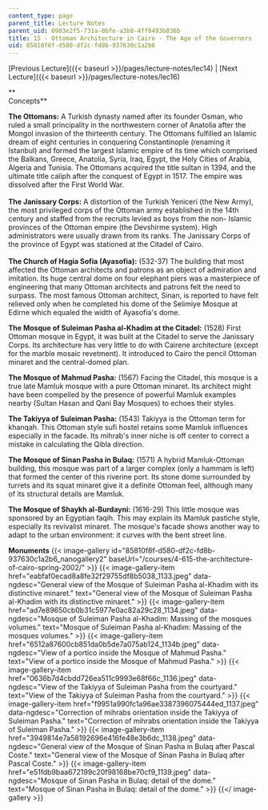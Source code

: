 ```yaml
---
content_type: page
parent_title: Lecture Notes
parent_uid: 6903e2f5-731a-0bfe-a3b8-4ff0493b836b
title: 15 - Ottoman Architecture in Cairo - The Age of the Governors
uid: 85810f8f-d580-df2c-fd8b-937630c1a2b6
---
```


[Previous Lecture]({{< baseurl >}}/pages/lecture-notes/lec14) | [Next Lecture]({{< baseurl >}}/pages/lecture-notes/lec16)

**  
Concepts**

**The Ottomans:** A Turkish dynasty named after its founder Osman, who ruled a small principality in the northwestern corner of Anatolia after the Mongol invasion of the thirteenth century. The Ottomans fulfilled an Islamic dream of eight centuries in conquering Constantinople (renaming it Istanbul) and formed the largest Islamic empire of its time which comprised the Balkans, Greece, Anatolia, Syria, Iraq, Egypt, the Holy Cities of Arabia, Algeria and Tunisia. The Ottomans acquired the title sultan in 1394, and the ultimate title caliph after the conquest of Egypt in 1517. The empire was dissolved after the First World War.  
   
**The Janissary Corps:** A distortion of the Turkish Yeniceri (the New Army), the most privileged corps of the Ottoman army established in the 14th century and staffed from the recruits levied as boys from the non- Islamic provinces of the Ottoman empire (the Devshirme system). High administrators were usually drawn from its ranks. The Janissary Corps of the province of Egypt was stationed at the Citadel of Cairo.  
   
**The Church of Hagia Sofia (Ayasofia):** (532-37) The building that most affected the Ottoman architects and patrons as an object of admiration and imitation. Its huge central dome on four elephant piers was a masterpiece of engineering that many Ottoman architects and patrons felt the need to surpass. The most famous Ottoman architect, Sinan, is reported to have felt relieved only when he completed his dome of the Selimiye Mosque at Edirne which equaled the width of Ayasofia's dome.

**The Mosque of Suleiman Pasha al-Khadim at the Citadel:** (1528) First Ottoman mosque in Egypt, it was built at the Citadel to serve the Janissary Corps. Its architecture has very little to do with Cairene architecture (except for the marble mosaic revetment). It introduced to Cairo the pencil Ottoman minaret and the central-domed plan.

**The Mosque of Mahmud Pasha:** (1567) Facing the Citadel, this mosque is a true late Mamluk mosque with a pure Ottoman minaret. Its architect might have been compelled by the presence of powerful Mamluk examples nearby (Sultan Hasan and Qani Bay Mosques) to echoes their styles.

**The Takiyya of Suleiman Pasha:** (1543) Takiyya is the Ottoman term for khanqah. This Ottoman style sufi hostel retains some Mamluk influences especially in the facade. Its mihrab's inner niche is off center to correct a mistake in calculating the Qibla direction.

**The Mosque of Sinan Pasha in Bulaq:** (1571) A hybrid Mamluk-Ottoman building, this mosque was part of a larger complex (only a hammam is left) that formed the center of this riverine port. Its stone dome surrounded by turrets and its squat minaret give it a definite Ottoman feel, although many of its structural details are Mamluk.

**The Mosque of Shaykh al-Burdayni:** (1616-29) This little mosque was sponsored by an Egyptian faqih. This may explain its Mamluk pastiche style, especially its revivalist minaret. The mosque's facade shows another way to adapt to the urban environment: it curves with the bent street line.

**Monuments**
{{< image-gallery id="85810f8f-d580-df2c-fd8b-937630c1a2b6_nanogallery2" baseUrl="/courses/4-615-the-architecture-of-cairo-spring-2002/" >}}
{{< image-gallery-item href="eabfaf0ecad8a8fe32f29755df8b5038_1133.jpeg" data-ngdesc="General view of the Mosque of Suleiman Pasha al-Khadim with its distinctive minaret." text="General view of the Mosque of Suleiman Pasha al-Khadim with its distinctive minaret." >}}
{{< image-gallery-item href="ad7e89650cb0b31c5977e0ac82a29c28_1134.jpeg" data-ngdesc="Mosque of Suleiman Pasha al-Khadim: Massing of the mosques volumes." text="Mosque of Suleiman Pasha al-Khadim: Massing of the mosques volumes." >}}
{{< image-gallery-item href="6512a87600cb851da0b5de7a075ab124_1134b.jpeg" data-ngdesc="View of a portico inside the Mosque of Mahmud Pasha." text="View of a portico inside the Mosque of Mahmud Pasha." >}}
{{< image-gallery-item href="0636b7d4cbdd726ea511c9993e68f66c_1136.jpeg" data-ngdesc="View of the Takiyya of Suleiman Pasha from the courtyard." text="View of the Takiyya of Suleiman Pasha from the courtyard." >}}
{{< image-gallery-item href="f9951a990fc1a96ae3387396075444ed_1137.jpeg" data-ngdesc="Correction of mihrabs orientation inside the Takiyya of Suleiman Pasha." text="Correction of mihrabs orientation inside the Takiyya of Suleiman Pasha." >}}
{{< image-gallery-item href="3949814e7a58192696e416fe48e3b6dc_1138.jpeg" data-ngdesc="General view of the Mosque of Sinan Pasha in Bulaq after Pascal Coste." text="General view of the Mosque of Sinan Pasha in Bulaq after Pascal Coste." >}}
{{< image-gallery-item href="e51fdb9baa672199c20f98168be70cf9_1139.jpeg" data-ngdesc="Mosque of Sinan Pasha in Bulaq: detail of the dome." text="Mosque of Sinan Pasha in Bulaq: detail of the dome." >}}
{{</ image-gallery >}}